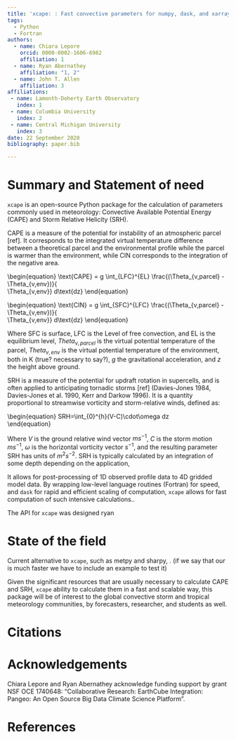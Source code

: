 ```yaml
---
title: 'xcape: : Fast convective parameters for numpy, dask, and xarray'
tags:
  - Python
  - Fortran
authors:
  - name: Chiara Lepore
    orcid: 0000-0002-1606-6982
    affiliation: 1 
  - name: Ryan Abernathey
    affiliation: "1, 2"
  - name: John T. Allen
    affiliation: 3
affiliations:
 - name: Lamonth-Doherty Earth Observatory
   index: 1
 - name: Columbia University
   index: 2
 - name: Central Michigan University
   index: 3
date: 22 September 2020
bibliography: paper.bib

---
```


# Summary and Statement of need 

`xcape` is an open-source Python package for the calculation of parameters 
commonly used in meteorology: Convective Available Potential Energy (CAPE) and 
Storm Relative Helicity (SRH). 

CAPE is a measure of the potential for instability of an atmospheric parcel [ref]. It corresponds to the integrated virtual temperature difference between a theoretical parcel and the environmental profile while the parcel is warmer than the environment, while CIN corresponds to the integration of the negative area. 

\begin{equation}
\text{CAPE} = g \int_{LFC}^{EL} \frac{(\Theta_{v,parcel} - \Theta_{v,env})}{  \
              \Theta_{v,env}} d\text{dz}
\end{equation}

\begin{equation}
\text{CIN} = g \int_{SFC}^{LFC} \frac{(\Theta_{v,parcel} - \Theta_{v,env})}{  \
              \Theta_{v,env}} d\text{dz}
\end{equation}

Where SFC is surface, LFC is the Level of free convection, and EL is the equilibrium level, $Theta_{v,parcel}$ is the virtual potential temperature of the parcel, $Theta_{v,env}$ is the virtual potential temperature of the environment, both in K (true? necessary to say?), $g$ the gravitational acceleration, and $z$ the height above ground. 

SRH is a measure of the potential for updraft rotation in supercells, and is often applied to anticipating tornadic storms [ref] (Davies-Jones 1984, Davies-Jones et al. 1990, Kerr and Darkow 1996). It is a quantity proportional to streamwise vorticity and storm-relative winds, defined as: 

\begin{equation}
  SRH=\int_{0}^{h}(V-C)\cdot\omega dz   
\end{equation}

Where $V$ is the ground relative wind vector $ms^{-1}$, $C$ is the storm motion $ms^{-1}$, $\omega$ is the horizontal vorticity vector $s^{-1}$, and the resulting parameter SRH has units of $m^{2}s^{-2}$. SRH is typically calculated by an integration of some depth depending on the application,


It allows for post-processing of 1D observed profile data to 4D gridded 
model data. By wrapping low-level language routines (Fortran) for speed, and `dask` for rapid and efficient scaling of computation, `xcape` allows for fast computation of such intensive calculations..

The API for `xcape` was designed ryan

# State of the field 
Current alternative to `xcape`, such as metpy and sharpy, . (if we say that our is much faster we have to include an example to test it)

Given the significant resources that are usually necessary to calculate CAPE and SRH, `xcape` ability to calculate them in a fast and scalable way, this package will be of interest to the global convective storm and tropical meteorology communities, by forecasters, researcher, and students as well.




# Citations


# Acknowledgements

Chiara Lepore and Ryan Abernathey acknowledge funding support by grant NSF OCE 1740648: “Collaborative Research:  EarthCube Integration:  Pangeo:  An Open Source Big Data Climate Science Platform”.

# References
